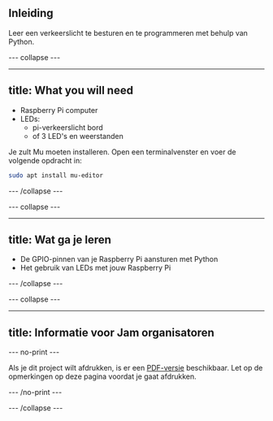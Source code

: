 ## Inleiding

Leer een verkeerslicht te besturen en te programmeren met behulp van Python.

\--- collapse \---

* * *

## title: What you will need

- Raspberry Pi computer
- LEDs: 
    - pi-verkeerslicht bord
    - of 3 LED's en weerstanden

Je zult Mu moeten installeren. Open een terminalvenster en voer de volgende opdracht in:

```bash
sudo apt install mu-editor
```

\--- /collapse \---

\--- collapse \---

* * *

## title: Wat ga je leren

- De GPIO-pinnen van je Raspberry Pi aansturen met Python
- Het gebruik van LEDs met jouw Raspberry Pi

\--- /collapse \---

\--- collapse \---

* * *

## title: Informatie voor Jam organisatoren

\--- no-print \---

Als je dit project wilt afdrukken, is er een [PDF-versie](https://github.com/raspberrypilearning/jam-worksheets/raw/master/pdf/Traffic-Lights-Python.pdf) beschikbaar. Let op de opmerkingen op deze pagina voordat je gaat afdrukken.

\--- /no-print \---

\--- /collapse \---